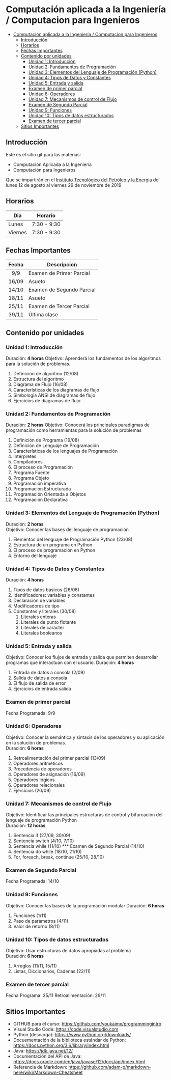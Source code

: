 # Computación aplicada a la Ingeniería / Computacion para Ingenieros

- [Computación aplicada a la Ingeniería / Computacion para Ingenieros](#computación-aplicada-a-la-ingeniería--computacion-para-ingenieros)
  - [Introducción](#introducción)
  - [Horarios](#horarios)
  - [Fechas Importantes](#fechas-importantes)
  - [Contenido por unidades](#contenido-por-unidades)
    - [Unidad 1: Introducción](#unidad-1-introducción)
    - [Unidad 2: Fundamentos de Programación](#unidad-2-fundamentos-de-programación)
    - [Unidad 3: Elementos del Lenguaje de Programación (Python)](#unidad-3-elementos-del-lenguaje-de-programación-python)
    - [Unidad 4: Tipos de Datos y Constantes](#unidad-4-tipos-de-datos-y-constantes)
    - [Unidad 5: Entrada y salida](#unidad-5-entrada-y-salida)
    - [Examen de primer parcial](#examen-de-primer-parcial)
    - [Unidad 6: Operadores](#unidad-6-operadores)
    - [Unidad 7: Mecanismos de control de Flujo](#unidad-7-mecanismos-de-control-de-flujo)
    - [Examen de Segundo Parcial](#examen-de-segundo-parcial)
    - [Unidad 9: Funciones](#unidad-9-funciones)
    - [Unidad 10: Tipos de datos estructurados](#unidad-10-tipos-de-datos-estructurados)
    - [Examen de tercer parcial](#examen-de-tercer-parcial)
  - [Sitios Importantes](#sitios-importantes)

## Introducción
Este es el sitio git para las materias:
- Computación Aplicada a la Ingeniería
- Computación para Ingenieros

Que se impartirán en el [Instituto Tecnológico del Petróleo y la Energia](https://www.itpe.mx/) del lunes 12 de agosto al viernes 29 de noviembre de 2019

## Horarios
| Dia     | Horario     |
| ------- | ----------- |
| Lunes   | 7:30 - 9:30 |
| Viernes | 7:30 - 9:30 |

## Fechas Importantes
| Fecha | Descripcion |
| :---: | --- |
| 9/9 | Examen de Primer Parcial | 
| 16/09 | Asueto | 
| 14/10 | Examen de Segundo Parcial |
| 18/11 | Asueto | 
| 25/11 | Examen de Tercer Parcial |
| 39/11 | Última clase |

## Contenido por unidades
### Unidad 1: Introducción
Duración: **4 horas**
Objetivo: Aprenderá los fundamentos de los algoritmos para la solución de problemas.  
1. Definición de algoritmo (12/08)
2. Estructura del algoritmo
3. Diagrama de Flujo (16/08)
4. Características de los diagramas de flujo
5. Simbología ANSI de diagramas de flujo
6. Ejercicios de diagramas de flujo

### Unidad 2: Fundamentos de Programación  
Duración: **2 horas**
Objetivo: Conocerá los principales paradigmas de programación como herramientas para la solución de problemas 
1. Definición de Programa (19/08)
2. Definición de Lenguaje de Programación
3. Características de los lenguajes de Programación
4. Intérpretes
5. Compiladores
6. El proceso de Programación
7. Programa Fuente
8. Programa Objeto
9. Programación imperativa
10. Programación Estructurada
11. Programación Orientada a Objetos
12. Programación Declarativa

### Unidad 3: Elementos del Lenguaje de Programación (Python)
Duración: **2 horas**   
Objetivo: Conocer las bases del lenguaje de programación  
1. Elementos del lenguaje de Programación Python (23/08)
2. Estructura de un programa en Python
3. El proceso de programación en Python
4. Entorno del lenguaje
   
### Unidad 4: Tipos de Datos y Constantes
Duración: **4 horas**   
1. Tipos de datos básicos (26/08)
2. Identificadores: variables y constantes
3. Declaración de variables
4. Modificadores de tipo
5. Constantes y literales (30/08)
   1. Literales enteras
   2. Literales de punto flotante
   3. Literales de carácter
   4. Literales booleanos

### Unidad 5: Entrada y salida
Objetivo: Conocer los flujos de entrada y salida que permiten desarrollar programas que interactuan con el usuario. 
Duración: **4 horas** 
1. Entrada de datos a consola (2/09)
2. Salida de datos a consola
3. El flujo de salida de error
4. Ejercicios de entrada salida

### Examen de primer parcial 
Fecha Programada: 9/9

### Unidad 6: Operadores
Objetivo: Conocer la semántica y sintaxis de los operadores y su aplicación en la solución de problemas.  
Duración: **6 horas**    
1. Retroalimentación del primer parcial (13/09)
2. Operadores aritméticos 
3. Precedencia de operadores
4. Operadores de asignación (16/09)
5. Operadores lógicos
6. Operadores relacionales
7. Ejercicios (20/09)

### Unidad 7: Mecanismos de control de Flujo
Objetivo: Identificar las principales estructuras de control y bifurcación del lenguaje de programación Python  
Duración: **12 horas**
1. Sentencia if (27/09, 30/09)
2. Sentencia switch (4/10, 7/10)
3. Sentencia while (11/10)
   *** Examen de Segundo Parcial (14/10)
4. Sentencia do while (18/10, 21/10)
5. For, foreach, break, continue (25/10, 28/10)
   
### Examen de Segundo Parcial
Fecha Programada: 14/10

### Unidad 9: Funciones
Objetivo: Conocer las bases de la programación modular 
Duración: **6 horas**
1. Funciones (1/11)
2. Paso de parámetros (4/11)
3. Valor de retorno (8/11)
   
### Unidad 10: Tipos de datos estructurados
Objetivo: Usar estructuras de datos apropiadas al problema  
Duración: **6 horas**
1. Arreglos (11/11, 15/11)
2. Listas, Diccionarios, Cadenas (22/11)

### Examen de tercer parcial 
Fecha Programa: 25/11
Retroalimentación: 29/11

## Sitios Importantes
- GITHUB para el curso: https://github.com/youkaimx/programmingintro
- Visual Studio Code: https://code.visualstudio.com
- Python (descarga): https://www.python.org/downloads/
- Docuementación de la biblioteca estándar de Python: https://docs.python.org/3.6/library/index.html
- Java: https://jdk.java.net/12/
- Documentación del API de Java: https://docs.oracle.com/en/java/javase/12/docs/api/index.html
- Referencia de Markdown: https://github.com/adam-p/markdown-here/wiki/Markdown-Cheatsheet
